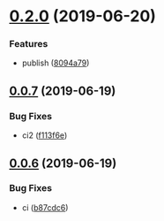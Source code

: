 # [0.2.0](https://github.com/wizeline/lerna-leo/compare/v0.1.1...v0.2.0) (2019-06-20)


### Features

* publish ([8094a79](https://github.com/wizeline/lerna-leo/commit/8094a79))

## [0.0.7](https://github.com/wizeline/lerna-leo/compare/v0.0.6...v0.0.7) (2019-06-19)


### Bug Fixes

* ci2 ([f113f6e](https://github.com/wizeline/lerna-leo/commit/f113f6e))

## [0.0.6](https://github.com/wizeline/lerna-leo/compare/v0.0.5...v0.0.6) (2019-06-19)


### Bug Fixes

* ci ([b87cdc6](https://github.com/wizeline/lerna-leo/commit/b87cdc6))
